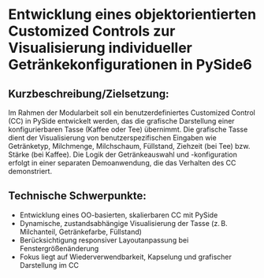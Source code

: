 # Entwicklung eines objektorientierten Customized Controls zur Visualisierung individueller Getränkekonfigurationen in PySide6

## Kurzbeschreibung/Zielsetzung:
Im Rahmen der Modularbeit soll ein benutzerdefiniertes Customized Control (CC) in PySide entwickelt werden, das die grafische Darstellung einer konfigurierbaren Tasse (Kaffee oder Tee) übernimmt. Die grafische Tasse dient der Visualisierung von benutzerspezifischen Eingaben wie Getränketyp, Milchmenge, Milchschaum, Füllstand, Ziehzeit (bei Tee) bzw. Stärke (bei Kaffee).
Die Logik der Getränkeauswahl und -konfiguration erfolgt in einer separaten Demoanwendung, die das Verhalten des CC demonstriert.

## Technische Schwerpunkte:
- Entwicklung eines OO-basierten, skalierbaren CC mit PySide
- Dynamische, zustandsabhängige Visualisierung der Tasse (z. B. Milchanteil, Getränkefarbe, Füllstand)
- Berücksichtigung responsiver Layoutanpassung bei Fenstergrößenänderung
- Fokus liegt auf Wiederverwendbarkeit, Kapselung und grafischer Darstellung im CC
